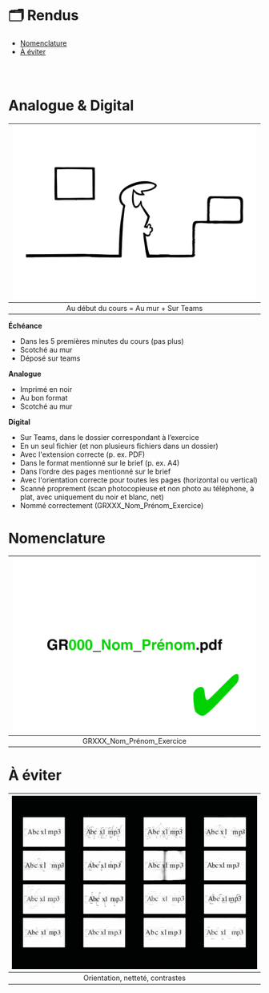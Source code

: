 # 🗂️ Rendus

- [Nomenclature](#Nomenclature)
- [À éviter](#À-éviter)

### &nbsp;

# Analogue & Digital

|![](links/Eval2.gif) |
|:---:|
| Au début du cours = Au mur + Sur Teams | 

**Échéance**

- Dans les 5 premières minutes du cours (pas plus)
- Scotché au mur
- Déposé sur teams

**Analogue**

- Imprimé en noir
- Au bon format
- Scotché au mur

**Digital**

- Sur Teams, dans le dossier correspondant à l’exercice
- En un seul fichier (et non plusieurs fichiers dans un dossier)
- Avec l'extension correcte (p. ex. PDF)
- Dans le format mentionné sur le brief (p. ex. A4)
- Dans l’ordre des pages mentionné sur le brief
- Avec l'orientation correcte pour toutes les pages (horizontal ou vertical)
- Scanné proprement (scan photocopieuse et non photo au téléphone, à plat, avec uniquement du noir et blanc, net)
- Nommé correctement (GRXXX_Nom_Prénom_Exercice)

# Nomenclature

|![](links/Eval7.gif) |
|:---:|
| GRXXX_Nom_Prénom_Exercice |

# À éviter

|![](links/Eval19.gif) |
|:---:|
| Orientation, netteté, contrastes | 